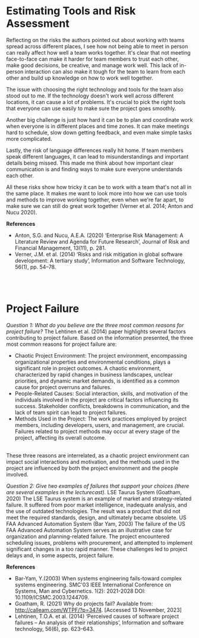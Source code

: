 # Estimating Tools and Risk Assessment

Reflecting on the risks the authors pointed out about working with teams spread across different places, I see how not being able to meet in person can really affect how well a team works together. It's clear that not meeting face-to-face can make it harder for team members to trust each other, make good decisions, be creative, and manage work well. This lack of in-person interaction can also make it tough for the team to learn from each other and build up knowledge on how to work well together.

The issue with choosing the right technology and tools for the team also stood out to me. If the technology doesn't work well across different locations, it can cause a lot of problems. It's crucial to pick the right tools that everyone can use easily to make sure the project goes smoothly.

Another big challenge is just how hard it can be to plan and coordinate work when everyone is in different places and time zones. It can make meetings hard to schedule, slow down getting feedback, and even make simple tasks more complicated.

Lastly, the risk of language differences really hit home. If team members speak different languages, it can lead to misunderstandings and important details being missed. This made me think about how important clear communication is and finding ways to make sure everyone understands each other.

All these risks show how tricky it can be to work with a team that's not all in the same place. It makes me want to look more into how we can use tools and methods to improve working together, even when we're far apart, to make sure we can still do great work together (Verner et al. 2014; Anton and Nucu 2020).
</br>

**References**
- Anton, S.G. and Nucu, A.E.A. (2020) ‘Enterprise Risk Management: A Literature Review and Agenda for Future Research’, Journal of Risk and Financial Management, 13(11), p. 281.
- Verner, J.M. et al. (2014) ‘Risks and risk mitigation in global software development: A tertiary study’, Information and Software Technology, 56(1), pp. 54–78.
</br>
</br>

# Project Failure
_Question 1: What do you believe are the three most common reasons for project failure?_
The Lehtinen et al. (2014) paper highlights several factors contributing to project failure. Based on the information presented, the three most common reasons for project failure are:
- Chaotic Project Environment: The project environment, encompassing organizational properties and environmental conditions, plays a significant role in project outcomes. A chaotic environment, characterized by rapid changes in business landscapes, unclear priorities, and dynamic market demands, is identified as a common cause for project overruns and failures.
- People-Related Causes: Social interaction, skills, and motivation of the individuals involved in the project are critical factors influencing its success. Stakeholder conflicts, breakdowns in communication, and the lack of team spirit can lead to project failures. 
- Methods Used in the Project: The work practices employed by project members, including developers, users, and management, are crucial. Failures related to project methods may occur at every stage of the project, affecting its overall outcome.
</br>
These three reasons are interrelated, as a chaotic project environment can impact social interactions and motivation, and the methods used in the project are influenced by both the project environment and the people involved.
</br>

_Question 2: Give two examples of failures that support your choices (there are several examples in the lecturecast)._
LSE Taurus System (Goatham, 2020)
The LSE Taurus system is an example of market and strategy-related failure. It suffered from poor market intelligence, inadequate analysis, and the use of outdated technologies. The result was a product that did not meet the required standards, design, and ultimately became obsolete. 
US FAA Advanced Automation System (Bar Yam, 2003)
The failure of the US FAA Advanced Automation System serves as an illustrative case for organization and planning-related failure. The project encountered scheduling issues, problems with procurement, and attempted to implement significant changes in a too rapid manner. These challenges led to project delays and, in some aspects, project failure.
</br>

**References**
- Bar-Yam, Y.(2003) When systems engineering fails-toward complex systems engineering. SMC'03 IEEE International Conference on Systems, Man and Cybernetics. 1(2): 2021-2028 DOI: 10.1109/ICSMC.2003.1244709.
- Goatham, R. (2021) Why do projects fail? Available from: http://calleam.com/WTPF/?p=3474. [Accessed 13 November, 2023]
- Lehtinen, T.O.A. et al. (2014) ‘Perceived causes of software project failures – An analysis of their relationships’, Information and software technology, 56(6), pp. 623–643.